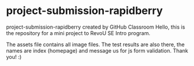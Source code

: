 # project-submission-rapidberry
project-submission-rapidberry created by GitHub Classroom
Hello, this is the repository for a mini project to RevoU SE Intro program.


The assets file contains all image files. The test results are also there, the names are index (homepage) and message us for js form validation.
Thank you! :)
